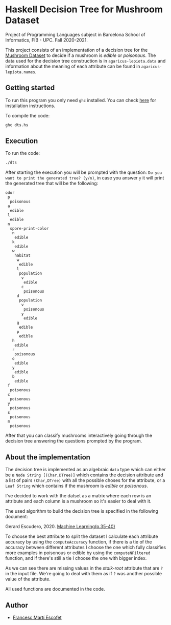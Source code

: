 # Haskell Decision Tree for Mushroom Dataset

Project of Programming Languages subject in Barcelona School of Informatics, FIB - UPC.
Fall 2020-2021.

This project consists of an implementation of a decision tree for the [Mushroom Dataset](https://archive.ics.uci.edu/ml/datasets/Mushroom) to decide if a mushroom is *edible* or *poisonous*.
The data used for the decision tree construction is in `agaricus-lepiota.data` and information about the meaning of each attribute can be found in `agaricus-lepiota.names`.

## Getting started
To run this program you only need `ghc` installed. You can check [here](https://www.haskell.org/platform/) for installation instructions.

To compile the code:
```bash
ghc dts.hs
```

## Execution
To run the code:
```bash
./dts
```
After starting the execution you will be prompted with the question: `Do you want to print the generated tree? (y/n)`, in case you answer `y` it will print the generated tree that will be the following:
```
odor
 p
  poisonous
 a
  edible
 l
  edible
 n
  spore-print-color
   n
    edible
   k
    edible
   w
    habitat
     w
      edible
     l
      population
       v
        edible
       c
        poisonous
     d
      population
       v
        poisonous
       y
        edible
     g
      edible
     p
      edible
   h
    edible
   r
    poisonous
   o
    edible
   y
    edible
   b
    edible
 f
  poisonous
 c
  poisonous
 y
  poisonous
 s
  poisonous
 m
  poisonous
```
After that you can classify mushrooms interactively going through the decision tree answering the questions prompted by the program.

## About the implementation
The decision tree is implemented as an algebraic `data` type which can either be a `Node String [(Char,DTree)]` which contains the decision attribute and a list of pairs `(Char,DTree)` with all the possible choses for the attribute, or a `Leaf String` which contains if the mushroom is *edible* or *poisonous*.

I've decided to work with the datset as a matrix where each row is an attribute and each column is a mushroom so it's easier to deal with it.

The used algorithm to build the decision tree is specified in the following document:

Gerard Escudero, 2020. [Machine Learning(p.35-40)](https://gebakx.github.io/ml/#35)

To choose the best attribute to split the dataset I calculate each attribute accuracy by using the `computeAccuracy` function, if there is a tie of the accuracy between different attributes I choose the one which fully classifies more examples in poisonous or edible by using the `computeNFiltered` function, and if there's still a tie I choose the one with bigger index.

As we can see there are missing values in the *stalk-root* attribute that are `?` in the input file. We're going to deal with them as if `?` was another possible value of the attribute.

All used functions are documented in the code.
## Author
- [Francesc Martí Escofet](https://github.com/fmartiescofet)